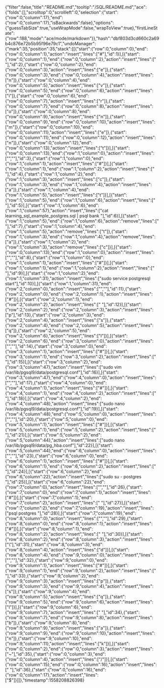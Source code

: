 {"filter":false,"title":"README.md","tooltip":"/SQL/README.md","ace":{"folds":[],"scrolltop":0,"scrollleft":0,"selection":{"start":{"row":0,"column":17},"end":{"row":0,"column":17},"isBackwards":false},"options":{"guessTabSize":true,"useWrapMode":false,"wrapToView":true},"firstLineState":{"row":188,"mode":"ace/mode/markdown"}},"hash":"dbf803d3cd660c2a69b4c876e72b5b95f96e79c1","undoManager":{"mark":35,"position":35,"stack":[[{"start":{"row":0,"column":0},"end":{"row":0,"column":1},"action":"insert","lines":["#"],"id":1}],[{"start":{"row":0,"column":1},"end":{"row":0,"column":2},"action":"insert","lines":[" "],"id":2},{"start":{"row":0,"column":2},"end":{"row":0,"column":3},"action":"insert","lines":["e"]},{"start":{"row":0,"column":3},"end":{"row":0,"column":4},"action":"insert","lines":["n"]},{"start":{"row":0,"column":4},"end":{"row":0,"column":5},"action":"insert","lines":["v"]},{"start":{"row":0,"column":5},"end":{"row":0,"column":6},"action":"insert","lines":["i"]},{"start":{"row":0,"column":6},"end":{"row":0,"column":7},"action":"insert","lines":["r"]},{"start":{"row":0,"column":7},"end":{"row":0,"column":8},"action":"insert","lines":["o"]},{"start":{"row":0,"column":8},"end":{"row":0,"column":9},"action":"insert","lines":["n"]},{"start":{"row":0,"column":9},"end":{"row":0,"column":10},"action":"insert","lines":["m"]},{"start":{"row":0,"column":10},"end":{"row":0,"column":11},"action":"insert","lines":["e"]},{"start":{"row":0,"column":11},"end":{"row":0,"column":12},"action":"insert","lines":["n"]},{"start":{"row":0,"column":12},"end":{"row":0,"column":13},"action":"insert","lines":["t"]}],[{"start":{"row":0,"column":13},"end":{"row":1,"column":0},"action":"insert","lines":["",""],"id":3},{"start":{"row":1,"column":0},"end":{"row":1,"column":1},"action":"insert","lines":["#"]}],[{"start":{"row":1,"column":1},"end":{"row":1,"column":2},"action":"insert","lines":[" "],"id":4},{"start":{"row":1,"column":2},"end":{"row":1,"column":3},"action":"insert","lines":["c"]},{"start":{"row":1,"column":3},"end":{"row":1,"column":4},"action":"insert","lines":["a"]},{"start":{"row":1,"column":4},"end":{"row":1,"column":5},"action":"insert","lines":["t"]}],[{"start":{"row":1,"column":5},"end":{"row":1,"column":6},"action":"insert","lines":[" "],"id":5}],[{"start":{"row":1,"column":6},"end":{"row":1,"column":57},"action":"insert","lines":["cat learning_sql_example_postgres.sql | psql bank  "],"id":6}],[{"start":{"row":1,"column":5},"end":{"row":1,"column":6},"action":"remove","lines":[" "],"id":7},{"start":{"row":1,"column":4},"end":{"row":1,"column":5},"action":"remove","lines":["t"]},{"start":{"row":1,"column":3},"end":{"row":1,"column":4},"action":"remove","lines":["a"]},{"start":{"row":1,"column":2},"end":{"row":1,"column":3},"action":"remove","lines":["c"]}],[{"start":{"row":0,"column":13},"end":{"row":1,"column":0},"action":"insert","lines":["",""],"id":8},{"start":{"row":1,"column":0},"end":{"row":1,"column":1},"action":"insert","lines":["#"]}],[{"start":{"row":1,"column":1},"end":{"row":1,"column":2},"action":"insert","lines":[" "],"id":9}],[{"start":{"row":1,"column":2},"end":{"row":1,"column":31},"action":"insert","lines":["sudo service postgresql start"],"id":10}],[{"start":{"row":1,"column":31},"end":{"row":2,"column":0},"action":"insert","lines":["",""],"id":11},{"start":{"row":2,"column":0},"end":{"row":2,"column":1},"action":"insert","lines":["#"]}],[{"start":{"row":2,"column":1},"end":{"row":2,"column":2},"action":"insert","lines":[" "],"id":12}],[{"start":{"row":2,"column":2},"end":{"row":2,"column":3},"action":"insert","lines":["p"],"id":13},{"start":{"row":2,"column":3},"end":{"row":2,"column":4},"action":"insert","lines":["s"]},{"start":{"row":2,"column":4},"end":{"row":2,"column":5},"action":"insert","lines":["q"]},{"start":{"row":2,"column":5},"end":{"row":2,"column":6},"action":"insert","lines":["l"]}],[{"start":{"row":2,"column":6},"end":{"row":3,"column":0},"action":"insert","lines":["",""],"id":14},{"start":{"row":3,"column":0},"end":{"row":3,"column":1},"action":"insert","lines":["#"]}],[{"start":{"row":3,"column":1},"end":{"row":3,"column":2},"action":"insert","lines":[" "],"id":15}],[{"start":{"row":3,"column":2},"end":{"row":3,"column":47},"action":"insert","lines":["sudo vim /var/lib/pgsql9/data/postgresql.conf"],"id":16}],[{"start":{"row":3,"column":47},"end":{"row":4,"column":0},"action":"insert","lines":["",""],"id":17},{"start":{"row":4,"column":0},"end":{"row":4,"column":1},"action":"insert","lines":["#"]}],[{"start":{"row":4,"column":1},"end":{"row":4,"column":2},"action":"insert","lines":[" "],"id":18}],[{"start":{"row":4,"column":2},"end":{"row":4,"column":48},"action":"insert","lines":["sudo nano /var/lib/pgsql9/data/postgresql.conf"],"id":19}],[{"start":{"row":4,"column":48},"end":{"row":5,"column":0},"action":"insert","lines":["",""],"id":20},{"start":{"row":5,"column":0},"end":{"row":5,"column":1},"action":"insert","lines":["#"]}],[{"start":{"row":5,"column":1},"end":{"row":5,"column":2},"action":"insert","lines":[" "],"id":21}],[{"start":{"row":5,"column":2},"end":{"row":5,"column":44},"action":"insert","lines":["sudo nano /var/lib/pgsql9/data/pg_hba.conf"],"id":22}],[{"start":{"row":5,"column":44},"end":{"row":6,"column":0},"action":"insert","lines":["",""],"id":23},{"start":{"row":6,"column":0},"end":{"row":6,"column":1},"action":"insert","lines":["#"]}],[{"start":{"row":6,"column":1},"end":{"row":6,"column":2},"action":"insert","lines":[" "],"id":24}],[{"start":{"row":6,"column":2},"end":{"row":6,"column":22},"action":"insert","lines":["sudo su - postgres  "],"id":25}],[{"start":{"row":6,"column":22},"end":{"row":7,"column":0},"action":"insert","lines":["",""],"id":26},{"start":{"row":7,"column":0},"end":{"row":7,"column":1},"action":"insert","lines":["#"]}],[{"start":{"row":7,"column":1},"end":{"row":7,"column":2},"action":"insert","lines":[" "],"id":27}],[{"start":{"row":7,"column":2},"end":{"row":7,"column":19},"action":"insert","lines":["psql postgres    "],"id":28}],[{"start":{"row":7,"column":19},"end":{"row":8,"column":0},"action":"insert","lines":["",""],"id":29},{"start":{"row":8,"column":0},"end":{"row":8,"column":1},"action":"insert","lines":["#"]}],[{"start":{"row":8,"column":1},"end":{"row":8,"column":2},"action":"insert","lines":[" "],"id":30}],[{"start":{"row":8,"column":2},"end":{"row":8,"column":3},"action":"insert","lines":["\\"],"id":31},{"start":{"row":8,"column":3},"end":{"row":8,"column":4},"action":"insert","lines":["d"]}],[{"start":{"row":8,"column":4},"end":{"row":9,"column":0},"action":"insert","lines":["",""],"id":32},{"start":{"row":9,"column":0},"end":{"row":9,"column":1},"action":"insert","lines":["#"]}],[{"start":{"row":9,"column":1},"end":{"row":9,"column":2},"action":"insert","lines":[" "],"id":33},{"start":{"row":9,"column":2},"end":{"row":9,"column":3},"action":"insert","lines":["p"]},{"start":{"row":9,"column":3},"end":{"row":9,"column":4},"action":"insert","lines":["s"]},{"start":{"row":9,"column":4},"end":{"row":9,"column":5},"action":"insert","lines":["q"]},{"start":{"row":9,"column":5},"end":{"row":9,"column":6},"action":"insert","lines":["l"]}],[{"start":{"row":9,"column":6},"end":{"row":9,"column":7},"action":"insert","lines":[" "],"id":34},{"start":{"row":9,"column":7},"end":{"row":9,"column":8},"action":"insert","lines":["b"]},{"start":{"row":9,"column":8},"end":{"row":9,"column":9},"action":"insert","lines":["a"]},{"start":{"row":9,"column":9},"end":{"row":9,"column":10},"action":"insert","lines":["n"]},{"start":{"row":9,"column":10},"end":{"row":9,"column":11},"action":"insert","lines":["k"]}],[{"start":{"row":0,"column":2},"end":{"row":0,"column":3},"action":"insert","lines":["~"],"id":35},{"start":{"row":0,"column":3},"end":{"row":0,"column":4},"action":"insert","lines":["/"]}],[{"start":{"row":0,"column":15},"end":{"row":0,"column":16},"action":"insert","lines":[" "],"id":36},{"start":{"row":0,"column":16},"end":{"row":0,"column":17},"action":"insert","lines":["$"]}]]},"timestamp":1558208826398}